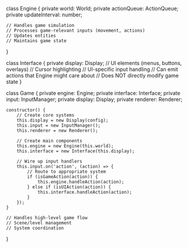 

class Engine {
    private world: World;
    private actionQueue: ActionQueue;
    private updateInterval: number;

    // Handles game simulation
    // Processes game-relevant inputs (movement, actions)
    // Updates entities
    // Maintains game state
}

class Interface {
    private display: Display;
    // UI elements (menus, buttons, overlays)
    // Cursor highlighting
    // UI-specific input handling
    // Can emit actions that Engine might care about
    // Does NOT directly modify game state
}

class Game {
    private engine: Engine;
    private interface: Interface;
    private input: InputManager;
    private display: Display;
    private renderer: Renderer;

    constructor() {
        // Create core systems
        this.display = new Display(config);
        this.input = new InputManager();
        this.renderer = new Renderer();
        
        // Create main components
        this.engine = new Engine(this.world);
        this.interface = new Interface(this.display);

        // Wire up input handlers
        this.input.on('action', (action) => {
            // Route to appropriate system
            if (isGameAction(action)) {
                this.engine.handleAction(action);
            } else if (isUIAction(action)) {
                this.interface.handleAction(action);
            }
        });
    }

    // Handles high-level game flow
    // Scene/level management
    // System coordination
}